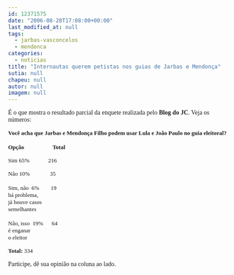 ```yaml
---
id: 12371575
date: "2006-08-20T17:08:00+00:00"
last_modified_at: null
tags:
  - jarbas-vasconcelos
  - mendonca
categories:
  - noticias
title: "Internautas querem petistas nos guias de Jarbas e Mendonça"
sutia: null
chapeu: null
autor: null
imagem: null
---
```

<p><P><FONT face=Verdana>É o que mostra o resultado parcial da enquete realizada pelo <B>Blog do JC</B>. Veja os números:</P><B><FONT face=Verdana size=2></p>
<p><P></B></FONT><B><FONT face=verdana size=2>Você acha que Jarbas e Mendonça Filho podem usar Lula e João Paulo no guia eleitoral?</P></p>
<p><P>Opção</B></FONT><FONT face=\"Times New Roman\" size=3>&nbsp;&nbsp;&nbsp;&nbsp;&nbsp;&nbsp;&nbsp;&nbsp;&nbsp;&nbsp;&nbsp;&nbsp;&nbsp;&nbsp;&nbsp; </FONT><B><FONT face=verdana size=2>Total</B> </P></p>
<p><P>Sim 65%&nbsp;&nbsp;&nbsp;&nbsp;&nbsp;&nbsp;&nbsp;&nbsp;&nbsp;&nbsp;&nbsp;&nbsp; 216</FONT><FONT face=\"Times New Roman\"><FONT size=3> </FONT></P></FONT><FONT face=verdana size=2></p>
<p><P>Não 10%&nbsp;&nbsp;&nbsp;&nbsp;&nbsp;&nbsp;&nbsp;&nbsp;&nbsp;&nbsp;&nbsp;&nbsp;&nbsp; 35</FONT><FONT face=\"Times New Roman\"><FONT size=3> </FONT></P></FONT><FONT face=verdana size=2></p>
<p><P>Sim, não&nbsp; 6%&nbsp;&nbsp;&nbsp;&nbsp;&nbsp;&nbsp;&nbsp; 19</FONT><FONT face=\"Times New Roman\" size=3> <BR></FONT><FONT face=verdana size=2>há problema, <BR>já houve casos <BR>semelhantes </P></p>
<p><P>Não, isso&nbsp; 19%&nbsp;&nbsp;&nbsp;&nbsp;&nbsp; 64</FONT><FONT face=\"Times New Roman\" size=3> <BR></FONT><FONT face=verdana size=2>é enganar <BR>o eleitor </P><B></p>
<p><P>Total:</B> 334</P></FONT></FONT></p>
<p><P><FONT face=Verdana>Participe, dê sua opinião na coluna ao lado.</FONT></P> </p>
